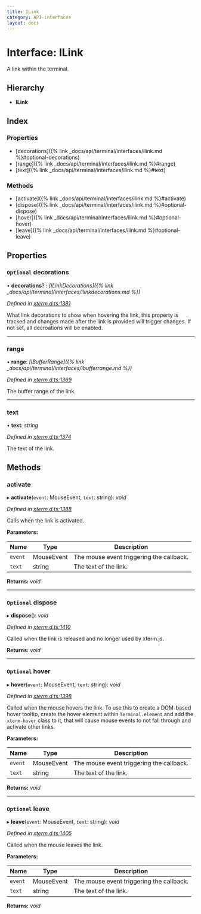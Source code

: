 ```yaml
---
title: ILink
category: API-interfaces
layout: docs
---
```



# Interface: ILink

A link within the terminal.

## Hierarchy

* **ILink**

## Index

### Properties

* [decorations]({% link _docs/api/terminal/interfaces/ilink.md %}#optional-decorations)
* [range]({% link _docs/api/terminal/interfaces/ilink.md %}#range)
* [text]({% link _docs/api/terminal/interfaces/ilink.md %}#text)

### Methods

* [activate]({% link _docs/api/terminal/interfaces/ilink.md %}#activate)
* [dispose]({% link _docs/api/terminal/interfaces/ilink.md %}#optional-dispose)
* [hover]({% link _docs/api/terminal/interfaces/ilink.md %}#optional-hover)
* [leave]({% link _docs/api/terminal/interfaces/ilink.md %}#optional-leave)

## Properties

### `Optional` decorations

• **decorations**? : *[ILinkDecorations]({% link _docs/api/terminal/interfaces/ilinkdecorations.md %})*

*Defined in [xterm.d.ts:1381](https://github.com/xtermjs/xterm.js/blob/5.5.0/typings/xterm.d.ts#L1381)*

What link decorations to show when hovering the link, this property is
tracked and changes made after the link is provided will trigger changes.
If not set, all decroations will be enabled.

___

###  range

• **range**: *[IBufferRange]({% link _docs/api/terminal/interfaces/ibufferrange.md %})*

*Defined in [xterm.d.ts:1369](https://github.com/xtermjs/xterm.js/blob/5.5.0/typings/xterm.d.ts#L1369)*

The buffer range of the link.

___

###  text

• **text**: *string*

*Defined in [xterm.d.ts:1374](https://github.com/xtermjs/xterm.js/blob/5.5.0/typings/xterm.d.ts#L1374)*

The text of the link.

## Methods

###  activate

▸ **activate**(`event`: MouseEvent, `text`: string): *void*

*Defined in [xterm.d.ts:1388](https://github.com/xtermjs/xterm.js/blob/5.5.0/typings/xterm.d.ts#L1388)*

Calls when the link is activated.

**Parameters:**

Name | Type | Description |
------ | ------ | ------ |
`event` | MouseEvent | The mouse event triggering the callback. |
`text` | string | The text of the link.  |

**Returns:** *void*

___

### `Optional` dispose

▸ **dispose**(): *void*

*Defined in [xterm.d.ts:1410](https://github.com/xtermjs/xterm.js/blob/5.5.0/typings/xterm.d.ts#L1410)*

Called when the link is released and no longer used by xterm.js.

**Returns:** *void*

___

### `Optional` hover

▸ **hover**(`event`: MouseEvent, `text`: string): *void*

*Defined in [xterm.d.ts:1398](https://github.com/xtermjs/xterm.js/blob/5.5.0/typings/xterm.d.ts#L1398)*

Called when the mouse hovers the link. To use this to create a DOM-based
hover tooltip, create the hover element within `Terminal.element` and add
the `xterm-hover` class to it, that will cause mouse events to not fall
through and activate other links.

**Parameters:**

Name | Type | Description |
------ | ------ | ------ |
`event` | MouseEvent | The mouse event triggering the callback. |
`text` | string | The text of the link.  |

**Returns:** *void*

___

### `Optional` leave

▸ **leave**(`event`: MouseEvent, `text`: string): *void*

*Defined in [xterm.d.ts:1405](https://github.com/xtermjs/xterm.js/blob/5.5.0/typings/xterm.d.ts#L1405)*

Called when the mouse leaves the link.

**Parameters:**

Name | Type | Description |
------ | ------ | ------ |
`event` | MouseEvent | The mouse event triggering the callback. |
`text` | string | The text of the link.  |

**Returns:** *void*
